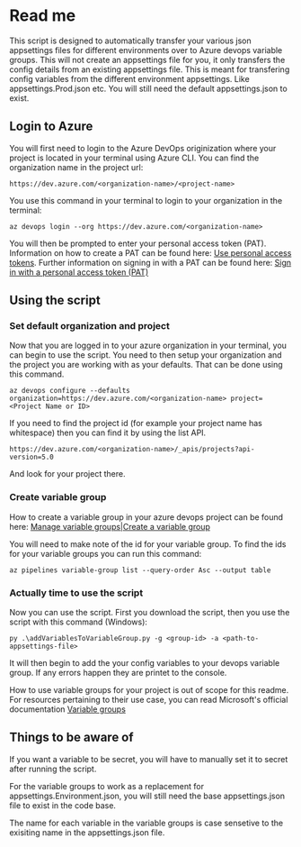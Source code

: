 # Read me

This script is designed to automatically transfer your various json appsettings files for different environments over to Azure devops variable groups. This will not create an appsettings file for you, it only transfers the config details from an existing appsettings file. This is meant for transfering config variables from the different environment appsettings. Like appsettings.Prod.json etc. You will still need the default appsettings.json to exist.

## Login to Azure

You will first need to login to the Azure DevOps originization where your project is located in your terminal using Azure CLI. You can find the organization name in the project url:

    https://dev.azure.com/<organization-name>/<project-name>

You use this command in your terminal to login to your organization in the terminal:

    az devops login --org https://dev.azure.com/<organization-name>

You will then be prompted to enter your personal access token (PAT). Information on how to create a PAT can be found here: [Use personal access tokens](https://learn.microsoft.com/en-us/azure/devops/organizations/accounts/use-personal-access-tokens-to-authenticate?view=azure-devops&tabs=Windows#create-a-pat). Further information on signing in with a PAT can be found here: [Sign in with a personal access token (PAT)](https://learn.microsoft.com/en-us/azure/devops/cli/log-in-via-pat?view=azure-devops&tabs=windows)

## Using the script

### Set default organization and project

Now that you are logged in to your azure organization in your terminal, you can begin to use the script. You need to then setup your organization and the project you are working with as your defaults. That can be done using this command.

    az devops configure --defaults organization=https://dev.azure.com/<organization-name> project=<Project Name or ID> 

If you need to find the project id (for example your project name has whitespace) then you can find it by using the list API.

    https://dev.azure.com/<organization-name>/_apis/projects?api-version=5.0

And look for your project there.

### Create variable group

How to create a variable group in your azure devops project can be found here: [Manage variable groups|Create a variable group](https://learn.microsoft.com/en-us/azure/devops/pipelines/library/variable-groups?view=azure-devops&tabs=azure-devops-cli%2Cyaml#create-a-variable-group)

You will need to make note of the id for your variable group. To find the ids for your variable groups you can run this command:

    az pipelines variable-group list --query-order Asc --output table

### Actually time to use the script

Now you can use the script. First you download the script, then you use the script with this command (Windows):

    py .\addVariablesToVariableGroup.py -g <group-id> -a <path-to-appsettings-file>

It will then begin to add the your config variables to your devops variable group. If any errors happen they are printet to the console.

How to use variable groups for your project is out of scope for this readme. For resources pertaining to their use case, you can read Microsoft's official documentation [Variable groups](https://learn.microsoft.com/en-us/azure/devops/pipelines/library/variable-groups?view=azure-devops&tabs=azure-pipelines-ui%2Cyaml)

## Things to be aware of

If you want a variable to be secret, you will have to manually set it to secret after running the script.

For the variable groups to work as a replacement for appsettings.Environment.json, you will still need the base appsettings.json file to exist in the code base.

The name for each variable in the variable groups is case sensetive to the exisiting name in the appsettings.json file.
